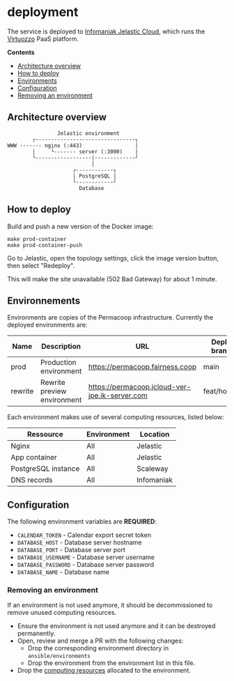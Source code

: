 # deployment

The service is deployed to [Infomaniak Jelastic Cloud](https://www.infomaniak.com/fr/hebergement/serveurs-dedies-et-cloud/jelastic-cloud), which runs the [Virtuozzo](https://www.virtuozzo.com/application-platform-docs/) PaaS platform.

**Contents**

* [Architecture overview](#architecture-overview)
* [How to deploy](#how-to-deploy)
* [Environments](#environnements)
* [Configuration](#configuration)
* [Removing an environment](#removing-an-environment)

## Architecture overview

```
                Jelastic environment
        ┌--------------------------------┐
WWW ------- nginx (:443)                 |
        |     └------- server (:3000)    |
        └------------------|-------------┘
                           |
                     ┌------------┐
                     | PostgreSQL |
                     └------------┘
                       Database
```

## How to deploy

Build and push a new version of the Docker image:

```
make prod-container
make prod-container-push
```

Go to Jelastic, open the topology settings, click the image version button, then select "Redeploy".

This will make the site unavailable (502 Bad Gateway) for about 1 minute.

## Environnements

Environments are copies of the Permacoop infrastructure. Currently the deployed environments are:

| Name    | Description                 | URL                             | Deploy branch |
|---------|-----------------------------|---------------------------------|---------------|
| prod    | Production environment      | https://permacoop.fairness.coop | main |
| rewrite | Rewrite preview environment | https://permacoop.jcloud-ver-jpe.ik-server.com | feat/hotwire |

Each environment makes use of several computing resources, listed below:

| Ressource           | Environment | Location   |
|---------------------|-------------|------------|
| Nginx               | All         | Jelastic   |
| App container       | All         | Jelastic   |
| PostgreSQL instance | All         | Scaleway   |
| DNS records         | All         | Infomaniak |

## Configuration

The following environment variables are **REQUIRED**:

* `CALENDAR_TOKEN` - Calendar export secret token
* `DATABASE_HOST` - Database server hostname
* `DATABASE_PORT` - Database server port
* `DATABASE_USERNAME` - Database server username
* `DATABASE_PASSWORD` - Database server password
* `DATABASE_NAME` - Database name

### Removing an environment

If an environment is not used anymore, it should be decommissioned to remove unused computing resources.

* Ensure the environment is not used anymore and it can be destroyed permanently.
* Open, review and merge a PR with the following changes:
  * Drop the corresponding environment directory in `ansible/environments`
  * Drop the environment from the environment list in this file.
* Drop the [computing resources](#computing-resources) allocated to the environment.
